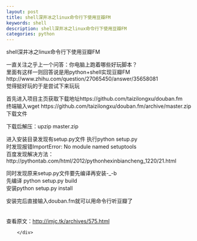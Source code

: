 ```yaml
---
layout: post
title: shell深井冰之linux命令行下使用豆瓣FM
keywords: shell
description: shell深井冰之linux命令行下使用豆瓣FM
categories: python
---
```


shell深井冰之linux命令行下使用豆瓣FM
<div>
<div>
<div id="sina_keyword_ad_area2" class="articalContent   newfont_family">
<p>一直关注之乎上一个问答：你电脑上跑着哪些好玩脚本？<br />
里面有这样一则回答说是用python+shell实现豆瓣FM
http://www.zhihu.com/question/27065450/answer/35658081<br />
觉得挺好玩的于是尝试下来玩玩</p>
<p>首先进入项目主页获取下载地址https://github.com/taizilongxu/douban.fm<br />
终端输入wget
https://github.com/taizilongxu/douban.fm/archive/master.zip下载文件<br />

下载后解压：upzip master.zip</p>
<p>进入安装目录发现有setup.py文件 执行python setup.py<br />
时发现报错ImportError: No module named setuptools<br />
百度发现解决方法：http://pythontab.com/html/2012/pythonhexinbiancheng_1220/21.html</p>
<p>同时发现原来setup.py文件要先编译再安装-_-b<br />
先编译 python setup.py build<br />
安装python setup.py install</p>
<p>安装完后直接输入douban.fm就可以用命令行听豆瓣了<br /><img src="/images/blog/011310145807768.jpg" alt="" /><br />
<br />
<br />
查看原文：<a href="http://imjc.tk/archives/575.html" rel="nofollow">http://imjc.tk/archives/575.html</a></p>





							
		</div>





</div>





</div>
    
